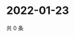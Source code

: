 # 2022-01-23

共 0 条

<!-- BEGIN WEIBO -->
<!-- 最后更新时间 Sun Jan 23 2022 10:28:25 GMT+0800 (China Standard Time) -->

<!-- END WEIBO -->
